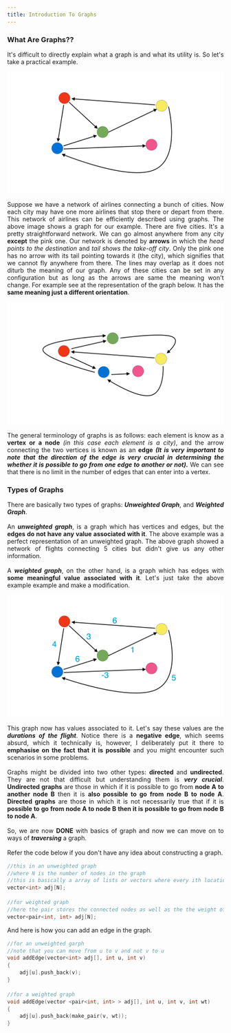 ```yaml
---
title: Introduction To Graphs
---
```


### What Are Graphs??

<div style="text-align: justify">
It's difficult to directly explain what a graph is and what its utility is. So let's take a practical example.
</div>

![Airline Network](/images/Graph_1.png "Airline Network")

<div style="text-align: justify">
Suppose we have a network of airlines connecting a bunch of cities. Now each city may have one more airlines that stop there or depart from there. This network of airlines can be efficiently described using graphs. The above image shows a graph for our example. There are five cities. It's a pretty straightforward network. We can go almost anywhere from any city <b>except</b> the pink one. Our network is denoted by <b>arrows</b> in which the <em>head points to the destination</em> and <em>tail shows the take-off city</em>. Only the pink one has no arrow with its tail pointing towards it (the city), which signifies that we cannot fly anywhere from there. The lines may overlap as it does not diturb the meaning of our graph. Any of these cities can be set in any configuration but as long as the arrows are same the meaning won't change. For example see at the representation of the graph below. It has the <b>same meaning just a different orientation</b>. 
</div>

![Airline Network](/images/Graph_1re.png "Airline Network")

<div style="text-align: justify">
The general terminology of graphs is as follows: each element is know as a <b>vertex or a node </b><em>(in this case each element is a city)</em>, and the arrow connecting the two vertices is known as an <b>edge</b> <b><em>(It is very important to note that the direction of the edge is very crucial in determining the whether it is possible to go from one edge to another or not).</em></b> We can see that there is no limit in the number of edges that can enter into a vertex.
</div> 

### Types of Graphs

<div style="text-align: justify">
There are basically two types of graphs: <em><b>Unweighted Graph</b></em>, and <em><b>Weighted Graph</b></em>. 
<br>
<br>
An <em><b>unweighted graph</b></em>, is a graph which has vertices and edges, but the <b>edges do not have any value associated with it</b>. The above example was a perfect representation of an unweighted graph. The above graph showed a network of flights connecting 5 cities but didn't give us any other information.
<br>
<br>
A <em><b>weighted graph</b></em>, on the other hand, is a graph which has edges with <b>some meaningful value associated with it</b>. Let's just take the above example example and make a modification.
</div>

![Weighted Airline Network](/images/Graph_2.png "Weighted Airline Network")

<div style="text-align: justify">
This graph now has values associated to it. Let's say these values are the <b><em>durations of the flight</em></b>. Notice there is a <b>negative edge</b>, which seems absurd, which it technically is, however, I deliberately put it there to <b>emphasise on the fact that it is possible</b> and you might encounter such scenarios in some problems.
<br>
<br>
Graphs might be divided into two other types: <b>directed</b> and <b>undirected</b>. They are not that difficult but understanding them is <em><b>very crucial</b></em>. <b>Undirected graphs</b> are those in which if it is possible to go from <b>node A to another node B</b> then it is <b>also possible to go from node B to node A</b>. <b>Directed graphs</b> are those in which it is not necessarily true that if it is <b>possible to go from node A to node B then it is possible to go from node B to node A</b>.
<br>
<br>
So, we are now <b>DONE</b> with basics of graph and now we can move on to ways of <em><b>traversing</b></em> a graph.
<br>
<br>
</div>

<div style="text-align: justify">
Refer the code below if you don't have any idea about constructing a graph.
</div>

```cpp
//this in an unweighted graph
//where N is the number of nodes in the graph
//this is basically a array of lists or vectors where every ith location stores all the nodes connected to it.
vector<int> adj[N];

//for weighted graph
//here the pair stores the connected nodes as well as the the weight of the edge
vector<pair<int, int> adj[N];
```

<div style="text-align: justify">
And here is how you can add an edge in the graph.
</div>

```cpp
//for an unweighted garph
//note that you can move from u to v and not v to u
void addEdge(vector<int> adj[], int u, int v)
{
    adj[u].push_back(v);
}

//for a weighted graph
void addEdge(vector <pair<int, int> > adj[], int u, int v, int wt)
{
	adj[u].push_back(make_pair(v, wt));
}
```
